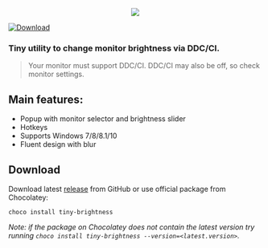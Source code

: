 <p align="center"><img src="https://raw.githubusercontent.com/nik9play/tinyBrightness/master/presentation.gif" /></p>

[![Download](https://img.shields.io/github/downloads/nik9play/tinyBrightness/total?style=flat-square)](https://github.com/nik9play/tinyBrightness/releases) 

### Tiny utility to change monitor brightness via DDC/CI.
> Your monitor must support DDC/CI. DDC/CI may also be off, so check monitor settings.
## Main features:
* Popup with monitor selector and brightness slider
* Hotkeys
* Supports Windows 7/8/8.1/10
* Fluent design with blur

## Download
Download latest [release](https://github.com/nik9play/tinyBrightness/releases) from GitHub or use official package from Chocolatey:
```
choco install tiny-brightness
```
*Note: if the package on Chocolatey does not contain the latest version try running `choco install tiny-brightness --version=<latest.version>`.*
